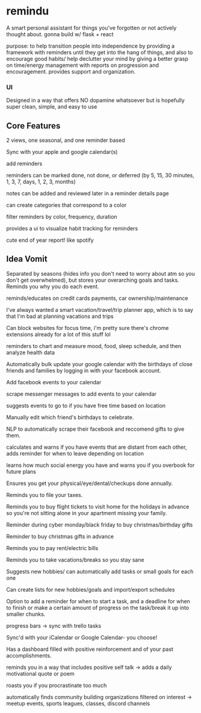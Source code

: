# remindu
A smart personal assistant for things you've forgotten or not actively thought about. gonna build w/ flask + react

purpose: to help transition people into independence by providing a framework with reminders until they get into the hang of things, and also to encourage good habits/ help declutter your mind by giving a better grasp on time/energy management with reports on progression and encouragement. provides support and organization.

### UI
Designed in a way that offers NO dopamine whatsoever but is hopefully super clean, simple, and easy to use

## Core Features

2 views, one seasonal, and one reminder based

Sync with your apple and google calendar(s)

add reminders 

reminders can be marked done, not done, or deferred (by 5, 15, 30 minutes, 1, 3, 7, days, 1, 2, 3, months)

notes can be added and reviewed later in a reminder details page

can create categories that correspond to a color

filter reminders by color, frequency, duration

provides a ui to visualize habit tracking for reminders

cute end of year report! like spotify


## Idea Vomit

Separated by seasons (hides info you don't need to worry about atm so you don't get overwhelmed), but stores your overarching goals and tasks. 
Reminds you why you do each event.

reminds/educates on credit cards payments, car ownership/maintenance

I've always wanted a smart vacation/travel/trip planner app, which is to say that I'm bad at planning vacations and trips

Can block websites for focus time, i'm pretty sure there's chrome extensions already for a lot of this stuff lol

reminders to chart and measure mood, food, sleep schedule, and then analyze health data

Automatically bulk update your google calendar with the birthdays of close friends and families by logging in with your facebook account.

Add facebook events to your calendar

scrape messenger messages to add events to your calendar

suggests events to go to if you have free time based on location

Manually edit which friend's birthdays to celebrate.

NLP to automatically scrape their facebook and reccomend gifts to give them.

calculates and warns if you have events that are distant from each other, adds reminder for when to leave depending on location

learns how much social energy you have and warns you if you overbook for future plans

Ensures you get your physical/eye/dental/checkups done annually.

Reminds you to file your taxes.

Reminds you to buy flight tickets to visit home for the holidays in advance so you're not sitting alone in your apartment missing your family.

Reminder during cyber monday/black friday to buy christmas/birthday gifts

Reminder to buy christmas gifts in advance

Reminds you to pay rent/electric bills

Reminds you to take vacations/breaks so you stay sane

Suggests new hobbies/ can automatically add tasks or small goals for each one

Can create lists for new hobbies/goals and import/export schedules

Option to add a reminder for when to start a task, and a deadline for when to finish or make a certain amount of progress on the task/break it up into smaller chunks. 

progress bars -> sync with trello tasks

Sync'd with your iCalendar or Google Calendar- you choose!

Has a dashboard filled with positive reinforcement and of your past accomplishments.

reminds you in a way that includes positive self talk -> adds a daily motivational quote or poem

roasts you if you procrastinate too much

automatically finds community building organizations filtered on interest -> meetup events, sports leagues, classes, discord channels
